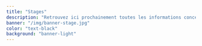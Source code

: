 ```yaml
---
title: "Stages"
description: "Retrouvez ici prochainement toutes les informations concernant nos futurs stages Gym fitness et enfants :<br>dates, horaires, contenu, documents d'inscription, etc."
banner: "/img/banner-stage.jpg"
color: "text-black"
background: "banner-light"
---
```

